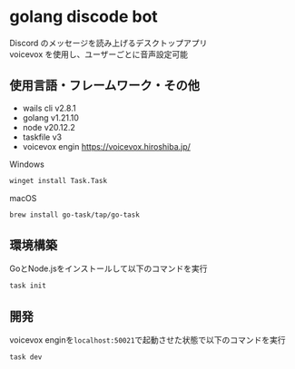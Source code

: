 # golang discode bot

Discord のメッセージを読み上げるデスクトップアプリ  
voicevox を使用し、ユーザーごとに音声設定可能

## 使用言語・フレームワーク・その他

- wails cli v2.8.1
- golang v1.21.10
- node v20.12.2
- taskfile v3
- voicevox engin https://voicevox.hiroshiba.jp/

Windows

```bash
winget install Task.Task
```

macOS

```bash
brew install go-task/tap/go-task
```

## 環境構築

GoとNode.jsをインストールして以下のコマンドを実行

```bash
task init
```

## 開発

voicevox enginを`localhost:50021`で起動させた状態で以下のコマンドを実行

```bash
task dev
```

